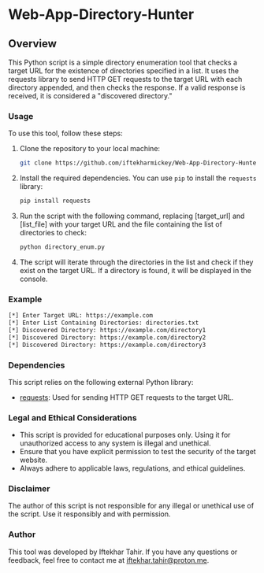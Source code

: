 # Web-App-Directory-Hunter

## Overview

This Python script is a simple directory enumeration tool that checks a target URL for the existence of directories specified in a list. It uses the requests library to send HTTP GET requests to the target URL with each directory appended, and then checks the response. If a valid response is received, it is considered a "discovered directory."

### Usage

To use this tool, follow these steps:

1. Clone the repository to your local machine:
   ```bash
   git clone https://github.com/iftekharmickey/Web-App-Directory-Hunter.git
   ````
2. Install the required dependencies. You can use `pip` to install the `requests` library:
   ```bash
   pip install requests
   ```
3. Run the script with the following command, replacing [target_url] and [list_file] with your target URL and the file containing the list of directories to check:
   ```bash
   python directory_enum.py
   ```
4. The script will iterate through the directories in the list and check if they exist on the target URL. If a directory is found, it will be displayed in the console.

### Example

```bash
[*] Enter Target URL: https://example.com
[*] Enter List Containing Directories: directories.txt
[*] Discovered Directory: https://example.com/directory1
[*] Discovered Directory: https://example.com/directory2
[*] Discovered Directory: https://example.com/directory3
```

### Dependencies

This script relies on the following external Python library:

- [requests](https://pypi.org/project/requests/): Used for sending HTTP GET requests to the target URL.

### Legal and Ethical Considerations

- This script is provided for educational purposes only. Using it for unauthorized access to any system is illegal and unethical.
- Ensure that you have explicit permission to test the security of the target website.
- Always adhere to applicable laws, regulations, and ethical guidelines.

### Disclaimer

The author of this script is not responsible for any illegal or unethical use of the script. Use it responsibly and with permission.

### Author

This tool was developed by Iftekhar Tahir. If you have any questions or feedback, feel free to contact me at iftekhar.tahir@proton.me.
